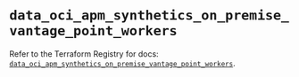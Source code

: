 # `data_oci_apm_synthetics_on_premise_vantage_point_workers`

Refer to the Terraform Registry for docs: [`data_oci_apm_synthetics_on_premise_vantage_point_workers`](https://registry.terraform.io/providers/hashicorp/oci/7.19.0/docs/data-sources/apm_synthetics_on_premise_vantage_point_workers).

